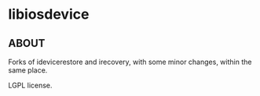 # libiosdevice

## ABOUT

Forks of idevicerestore and irecovery, with some minor changes, within the same place.

LGPL license.
